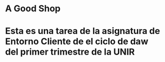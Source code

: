 <h1> A Good Shop<h1>
<p>Esta es una tarea de la asignatura de Entorno Cliente de el ciclo de daw del primer trimestre de la UNIR</p>
